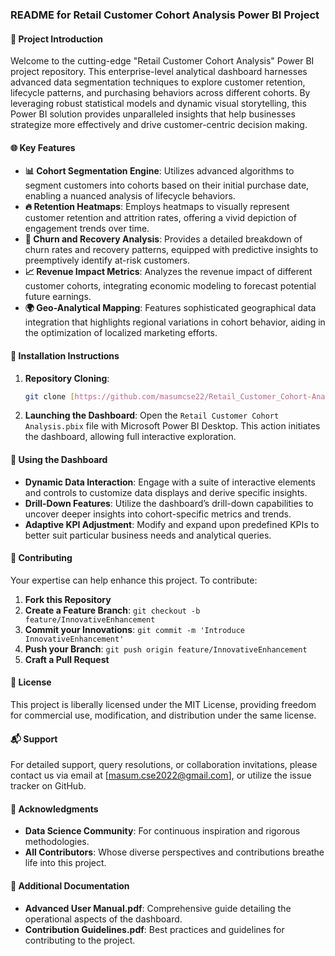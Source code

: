 ### README for Retail Customer Cohort Analysis Power BI Project

#### 🚀 Project Introduction
Welcome to the cutting-edge "Retail Customer Cohort Analysis" Power BI project repository. This enterprise-level analytical dashboard harnesses advanced data segmentation techniques to explore customer retention, lifecycle patterns, and purchasing behaviors across different cohorts. By leveraging robust statistical models and dynamic visual storytelling, this Power BI solution provides unparalleled insights that help businesses strategize more effectively and drive customer-centric decision making.

#### 🌐 Key Features
- **📊 Cohort Segmentation Engine**: Utilizes advanced algorithms to segment customers into cohorts based on their initial purchase date, enabling a nuanced analysis of lifecycle behaviors.
- **🔥 Retention Heatmaps**: Employs heatmaps to visually represent customer retention and attrition rates, offering a vivid depiction of engagement trends over time.
- **🔄 Churn and Recovery Analysis**: Provides a detailed breakdown of churn rates and recovery patterns, equipped with predictive insights to preemptively identify at-risk customers.
- **📈 Revenue Impact Metrics**: Analyzes the revenue impact of different customer cohorts, integrating economic modeling to forecast potential future earnings.
- **🌍 Geo-Analytical Mapping**: Features sophisticated geographical data integration that highlights regional variations in cohort behavior, aiding in the optimization of localized marketing efforts.

#### 🔧 Installation Instructions
1. **Repository Cloning**:
   ```bash
   git clone [https://github.com/masumcse22/Retail_Customer_Cohort-Analysis_Power_BI_Project]
   ```
2. **Launching the Dashboard**:
   Open the `Retail Customer Cohort Analysis.pbix` file with Microsoft Power BI Desktop. This action initiates the dashboard, allowing full interactive exploration.

#### 🎯 Using the Dashboard
- **Dynamic Data Interaction**: Engage with a suite of interactive elements and controls to customize data displays and derive specific insights.
- **Drill-Down Features**: Utilize the dashboard’s drill-down capabilities to uncover deeper insights into cohort-specific metrics and trends.
- **Adaptive KPI Adjustment**: Modify and expand upon predefined KPIs to better suit particular business needs and analytical queries.

#### 🌟 Contributing
Your expertise can help enhance this project. To contribute:
1. **Fork this Repository**
2. **Create a Feature Branch**: `git checkout -b feature/InnovativeEnhancement`
3. **Commit your Innovations**: `git commit -m 'Introduce InnovativeEnhancement'`
4. **Push your Branch**: `git push origin feature/InnovativeEnhancement`
5. **Craft a Pull Request**

#### 📄 License
This project is liberally licensed under the MIT License, providing freedom for commercial use, modification, and distribution under the same license.

#### 📬 Support
For detailed support, query resolutions, or collaboration invitations, please contact us via email at [masum.cse2022@gmail.com], or utilize the issue tracker on GitHub.

#### 🎉 Acknowledgments
- **Data Science Community**: For continuous inspiration and rigorous methodologies.
- **All Contributors**: Whose diverse perspectives and contributions breathe life into this project.

#### 📘 Additional Documentation
- **Advanced User Manual.pdf**: Comprehensive guide detailing the operational aspects of the dashboard.
- **Contribution Guidelines.pdf**: Best practices and guidelines for contributing to the project.

